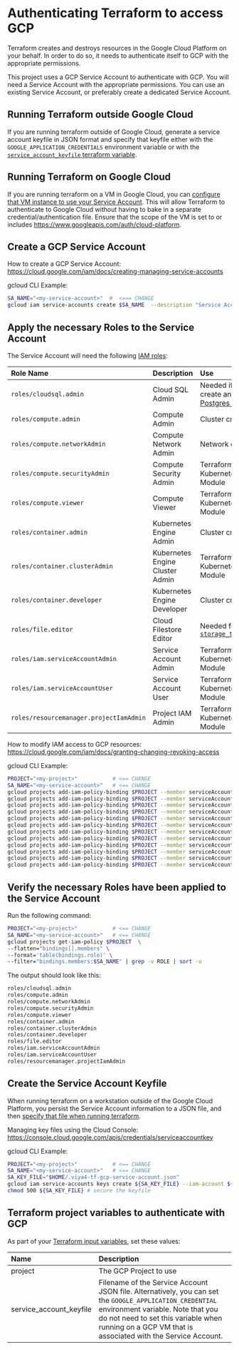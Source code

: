 # Authenticating Terraform to access GCP

Terraform creates and destroys resources in the Google Cloud Platform on your behalf.
In order to do so, it needs to authenticate itself to GCP with the appropriate permissions.

This project uses a GCP Service Account to authenticate with GCP. You will need a Service Account with the appropriate permissions. You can use an existing Service Account, or preferably create a dedicated Service Account.

## Running Terraform outside Google Cloud

If you are running terraform outside of Google Cloud, generate a service account keyfile in JSON format and specify that keyfile either with the `GOOGLE_APPLICATION_CREDENTIALS` environment variable or with the [`service_account_keyfile` terraform variable](#Terraform-project-variables-to-authenticate-with-GCP).

## Running Terraform on Google Cloud

If you are running terraform on a VM in Google Cloud, you can [configure that VM instance to use your Service Account](https://cloud.google.com/compute/docs/access/create-enable-service-accounts-for-instances#using). This will allow Terraform to authenticate to Google Cloud without having to bake in a separate credential/authentication file. Ensure that the scope of the VM is set to or includes https://www.googleapis.com/auth/cloud-platform.


## Create a GCP Service Account

How to create a GCP Service Account: https://cloud.google.com/iam/docs/creating-managing-service-accounts

gcloud CLI Example:

```bash
SA_NAME="<my-service-account>"  #  <=== CHANGE
gcloud iam service-accounts create $SA_NAME  --description "Service Account for Terraform Viya4 Infrastructure" --display-name "$SA_NAME"
```

## Apply the necessary Roles to the Service Account

The Service Account will need the following [IAM roles](https://cloud.google.com/compute/docs/access/iam#predefinedroles):

| Role Name | Description | Use |
| :--- | :--- | :--- |
| `roles/cloudsql.admin` | Cloud SQL Admin | Needed if you create an [SQL Postgres instance](../CONFIG-VARS.md#postgres-servers) |
| `roles/compute.admin` | Compute Admin | Cluster creation |
| `roles/compute.networkAdmin` | Compute Network Admin | Network creation |
| `roles/compute.securityAdmin` | Compute Security Admin | Terraform Kubernetes Engine Module |
| `roles/compute.viewer` | Compute Viewer | Terraform Kubernetes Engine Module |
| `roles/container.admin` | Kubernetes Engine Admin | Cluster creation |
| `roles/container.clusterAdmin` | Kubernetes Engine Cluster Admin | Terraform Kubernetes Engine Module |
| `roles/container.developer` | Kubernetes Engine Developer | Cluster creation |
| `roles/file.editor` | Cloud Filestore Editor | Needed for [`storage_type=="HA"`](../CONFIG-VARS.md#storage) |
| `roles/iam.serviceAccountAdmin` | Service Account Admin | Terraform Kubernetes Engine Module |
| `roles/iam.serviceAccountUser` | Service Account User | Terraform Kubernetes Engine Module |
| `roles/resourcemanager.projectIamAdmin` | Project IAM Admin | Terraform Kubernetes Engine Module |

How to modify IAM access to GCP resources:  https://cloud.google.com/iam/docs/granting-changing-revoking-access

gcloud CLI Example:
```bash
PROJECT="<my-project>"           # <== CHANGE
SA_NAME="<my-service-account>"   # <== CHANGE
gcloud projects add-iam-policy-binding $PROJECT --member serviceAccount:${SA_NAME}@${PROJECT}.iam.gserviceaccount.com --role roles/cloudsql.admin
gcloud projects add-iam-policy-binding $PROJECT --member serviceAccount:${SA_NAME}@${PROJECT}.iam.gserviceaccount.com --role roles/compute.admin
gcloud projects add-iam-policy-binding $PROJECT --member serviceAccount:${SA_NAME}@${PROJECT}.iam.gserviceaccount.com --role roles/compute.networkAdmin
gcloud projects add-iam-policy-binding $PROJECT --member serviceAccount:${SA_NAME}@${PROJECT}.iam.gserviceaccount.com --role roles/compute.securityAdmin
gcloud projects add-iam-policy-binding $PROJECT --member serviceAccount:${SA_NAME}@${PROJECT}.iam.gserviceaccount.com --role roles/compute.viewer
gcloud projects add-iam-policy-binding $PROJECT --member serviceAccount:${SA_NAME}@${PROJECT}.iam.gserviceaccount.com --role roles/container.admin
gcloud projects add-iam-policy-binding $PROJECT --member serviceAccount:${SA_NAME}@${PROJECT}.iam.gserviceaccount.com --role roles/container.clusterAdmin
gcloud projects add-iam-policy-binding $PROJECT --member serviceAccount:${SA_NAME}@${PROJECT}.iam.gserviceaccount.com --role roles/container.developer
gcloud projects add-iam-policy-binding $PROJECT --member serviceAccount:${SA_NAME}@${PROJECT}.iam.gserviceaccount.com --role roles/file.editor
gcloud projects add-iam-policy-binding $PROJECT --member serviceAccount:${SA_NAME}@${PROJECT}.iam.gserviceaccount.com --role roles/iam.serviceAccountAdmin
gcloud projects add-iam-policy-binding $PROJECT --member serviceAccount:${SA_NAME}@${PROJECT}.iam.gserviceaccount.com --role roles/iam.serviceAccountUser
gcloud projects add-iam-policy-binding $PROJECT --member serviceAccount:${SA_NAME}@${PROJECT}.iam.gserviceaccount.com --role roles/resourcemanager.projectIamAdmin
```

## Verify the necessary Roles have been applied to the Service Account

Run the following command:

```bash
PROJECT="<my-project>"           # <== CHANGE
SA_NAME="<my-service-account>"   # <== CHANGE
gcloud projects get-iam-policy $PROJECT  \
--flatten="bindings[].members" \
--format='table(bindings.role)' \
--filter="bindings.members:$SA_NAME" | grep -v ROLE | sort -u
```

The output should look like this:

```bash
roles/cloudsql.admin
roles/compute.admin
roles/compute.networkAdmin
roles/compute.securityAdmin
roles/compute.viewer
roles/container.admin
roles/container.clusterAdmin
roles/container.developer
roles/file.editor
roles/iam.serviceAccountAdmin
roles/iam.serviceAccountUser
roles/resourcemanager.projectIamAdmin
```

## Create the Service Account Keyfile

When running terraform on a workstation outside of the Google Cloud Platform, you persist the Service Account information to a JSON file, and then [specify that file when running terraform](#Terraform-project-variables-to-authenticate-with-GCP).

Managing key files using the Cloud Console: https://console.cloud.google.com/apis/credentials/serviceaccountkey

gcloud CLI Example:

```bash
PROJECT="<my-project>"           # <== CHANGE
SA_NAME="<my-service-account>"   # <== CHANGE
SA_KEY_FILE="$HOME/.viya4-tf-gcp-service-account.json"
gcloud iam service-accounts keys create ${SA_KEY_FILE} --iam-account ${SA_NAME}@${PROJECT}.iam.gserviceaccount.com
chmod 500 ${SA_KEY_FILE} # secure the keyfile
```

## Terraform project variables to authenticate with GCP

As part of your [Terraform input variables](../../README.md#customize-input-values), set these values:

| Name | Description |
| :--- | :--- |
| project | The GCP Project to use |
| service_account_keyfile | Filename of the Service Account JSON file. Alternatively, you can set the `GOOGLE_APPLICATION_CREDENTIAL` environment variable. Note that you do not need to set this variable when running on a GCP VM that is associated with the Service Account.  |
